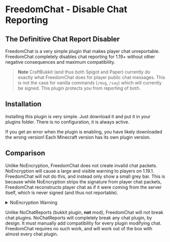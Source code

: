 # FreedomChat - Disable Chat Reporting
## The Definitive Chat Report Disabler
FreedomChat is a very simple plugin that makes player chat unreportable. FreedomChat completely disables chat reporting for 1.19+ without other negative consequences and maximum compatibility.

> **Note**
> CraftBukkit (and thus both Spigot and Paper) currently do exactly what FreedomChat does for player public chat messages. This is not the case for vanilla commands (`/msg`, `/say`) which will currently be signed. This plugin protects you from reporting of both.

## Installation
Installing this plugin is very simple. Just download it and put it in your plugins folder. There is no configuration, it is always active.

If you get an error when the plugin is enabling, you have likely downloaded the wrong version! Each Minecraft version has its own plugin version.

## Comparison

Unlike NoEncryption, FreedomChat does not create invalid chat packets. NoEncryption will cause a large and visible warning to players on 1.19.1. FreedomChat will not do this, and instead only show a small grey bar.
This is because while NoEncryption strips the signature from player chat packets, FreedomChat reconstructs player chat as if it were coming from the server itself, which is never signed (and thus not reportable).

<details>
  <summary>NoEncryption Warning</summary>

![NoEncryption Warning](https://i.imgur.com/5FYjMLl.png)

</details>

Unlike NoChatReports (bukkit plugin, **not** mod), FreedomChat will not break chat plugins. NoChatReports will completely break any chat plugin, by design. It must manually add compatibility for every plugin modifying chat. FreedomChat requires no such work, and will work out of the box with almost every chat plugin.
